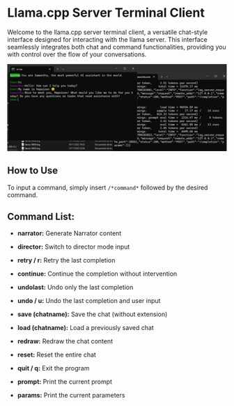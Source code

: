 # Llama.cpp Server Terminal Client

Welcome to the llama.cpp server terminal client, a versatile chat-style interface designed for interacting with the llama server. This interface seamlessly integrates both chat and command functionalities, providing you with control over the flow of your conversations.

![Chat style view](screenshot.png)

## How to Use
To input a command, simply insert `/*command*` followed by the desired command.

## Command List:
- **narrator:** Generate Narrator content
- **director:** Switch to director mode input
- **retry / r:** Retry the last completion
- **continue:** Continue the completion without intervention

- **undolast:** Undo only the last completion
- **undo / u:** Undo the last completion and user input

- **save (chatname):** Save the chat (without extension)
- **load (chatname):** Load a previously saved chat
- **redraw:** Redraw the chat content
- **reset:** Reset the entire chat
- **quit / q:** Exit the program
- **prompt:** Print the current prompt
- **params:** Print the current parameters

